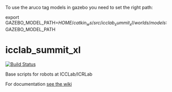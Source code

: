 
To use the aruco tag models in gazebo you need to set the right path:

export GAZEBO_MODEL_PATH=$HOME/catkin_ws/src/icclab_summit_xl/worlds/models:$GAZEBO_MODEL_PATH


# icclab_summit_xl
[![Build Status](https://travis-ci.com/icclab/icclab_summit_xl.svg?branch=master)](https://travis-ci.com/icclab/icclab_summit_xl)

Base scripts for robots at ICCLab/ICRLab

For documentation [see the wiki](https://github.com/icclab/icclab_summit_xl/wiki)

